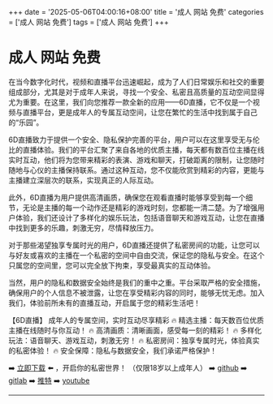 +++
date = '2025-05-06T04:00:16+08:00'
title = '成人 网站 免费'
categories = ['成人 网站 免费']
tags = ['成人 网站 免费']
+++

# 成人 网站 免费

在当今数字化时代，视频和直播平台迅速崛起，成为了人们日常娱乐和社交的重要组成部分，尤其是对于成年人来说，寻找一个安全、私密且高质量的互动空间显得尤为重要。在这里，我们向您推荐一款全新的应用——6D直播，它不仅是一个视频与直播平台，更是成年人的专属互动空间，让您在繁忙的生活中找到属于自己的“乐园”。

6D直播致力于提供一个安全、隐私保护完善的平台，用户可以在这里享受无与伦比的直播体验。我们的平台汇聚了来自各地的优质主播，每天都有数百位主播在线实时互动，他们将为您带来精彩的表演、游戏和聊天，打破距离的限制，让您随时随地与心仪的主播保持联系。通过这种互动，您不仅能欣赏到精彩的内容，更能与主播建立深层次的联系，实现真正的人际互动。

此外，6D直播为用户提供高清画质，确保您在观看直播时能够享受到每一个细节，无论是主播的每一个动作还是精彩的游戏时刻，您都能一清二楚。为了增强用户体验，我们还设计了多样化的娱乐玩法，包括语音聊天和游戏互动，让您在直播中找到更多的乐趣，刺激无穷，尽情释放压力。

对于那些渴望独享专属时光的用户，6D直播还提供了私密房间的功能，让您可以与好友或喜欢的主播在一个私密的空间中自由交流，保证您的隐私与安全。在这个只属您的空间里，您可以完全放下拘束，享受最真实的互动体验。

当然，用户的隐私和数据安全始终是我们的重中之重。平台采取严格的安全措施，确保用户的个人信息不被泄露，让您在享受精彩内容的同时，能够无忧无虑。加入我们，体验前所未有的直播互动，开启属于您的精彩生活吧！

【6D直播】
成年人的专属空间，实时互动尽享精彩
🔥 精选主播：每天数百位优质主播在线随时与你互动！
🔥 高清画质：清晰画面，感受每一刻的精彩！
🔥 多样化玩法：语音聊天、游戏互动，刺激无穷！
🔥 私密房间：独享专属时光，体验真实的私密体验！
🔥 安全保障：隐私与数据安全，我们承诺严格保护！

➡️ [立即下载](https://down123.s3.ap-east-1.amazonaws.com/down/down.html?channelCode=blog) ⬅️ ，开启你的私密世界！
（仅限18岁以上成年人）
➡️ [github](https://aldult-live.github.io/)
➡️ [gitlab](https://seo-09598d.gitlab.io/)
➡️ [推特](https://x.com/wegame33)
➡️ [youtube](https://www.youtube.com/@6Dlive)

---
